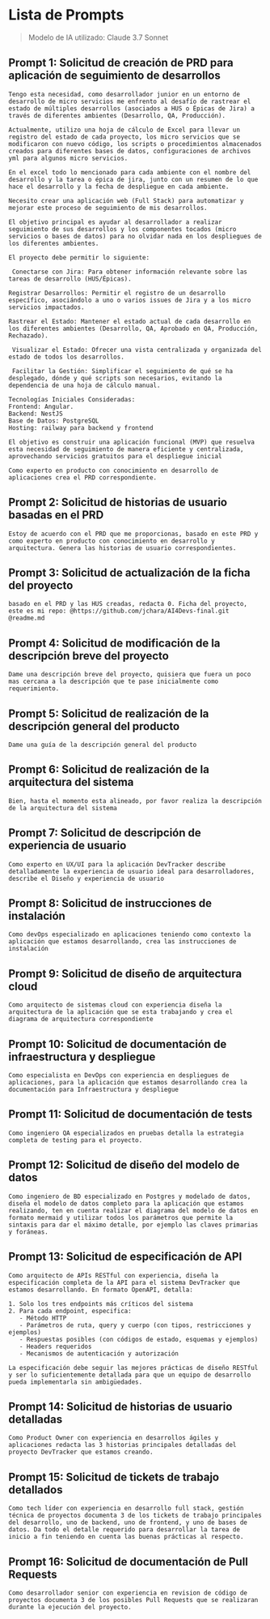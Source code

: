 # Lista de Prompts
> Modelo de IA utilizado: Claude 3.7 Sonnet

## Prompt 1: Solicitud de creación de PRD para aplicación de seguimiento de desarrollos

```
Tengo esta necesidad, como desarrollador junior en un entorno de desarrollo de micro servicios me enfrento al desafío de rastrear el estado de múltiples desarrollos (asociados a HUS o Épicas de Jira) a través de diferentes ambientes (Desarrollo, QA, Producción). 

Actualmente, utilizo una hoja de cálculo de Excel para llevar un registro del estado de cada proyecto, los micro servicios que se modificaron con nuevo código, los scripts o procedimientos almacenados creados para diferentes bases de datos, configuraciones de archivos yml para algunos micro servicios.

En el excel todo lo mencionado para cada ambiente con el nombre del desarrollo y la tarea o épica de jira, junto con un resumen de lo que hace el desarrollo y la fecha de despliegue en cada ambiente.

Necesito crear una aplicación web (Full Stack) para automatizar y mejorar este proceso de seguimiento de mis desarrollos.

El objetivo principal es ayudar al desarrollador a realizar seguimiento de sus desarrollos y los componentes tocados (micro servicios o bases de datos) para no olvidar nada en los despliegues de los diferentes ambientes.

El proyecto debe permitir lo siguiente:

 Conectarse con Jira: Para obtener información relevante sobre las tareas de desarrollo (HUS/Épicas).

Registrar Desarrollos: Permitir el registro de un desarrollo específico, asociándolo a uno o varios issues de Jira y a los micro servicios impactados.

Rastrear el Estado: Mantener el estado actual de cada desarrollo en los diferentes ambientes (Desarrollo, QA, Aprobado en QA, Producción, Rechazado).

 Visualizar el Estado: Ofrecer una vista centralizada y organizada del estado de todos los desarrollos.

 Facilitar la Gestión: Simplificar el seguimiento de qué se ha desplegado, dónde y qué scripts son necesarios, evitando la dependencia de una hoja de cálculo manual.

Tecnologías Iniciales Consideradas:
Frontend: Angular.
Backend: NestJS 
Base de Datos: PostgreSQL 
Hosting: railway para backend y frontend

El objetivo es construir una aplicación funcional (MVP) que resuelva esta necesidad de seguimiento de manera eficiente y centralizada, aprovechando servicios gratuitos para el despliegue inicial

Como experto en producto con conocimiento en desarrollo de aplicaciones crea el PRD correspondiente.
```

## Prompt 2: Solicitud de historias de usuario basadas en el PRD

```
Estoy de acuerdo con el PRD que me proporcionas, basado en este PRD y como experto en producto con conocimiento en desarrollo y arquitectura. Genera las historias de usuario correspondientes.
```

## Prompt 3: Solicitud de actualización de la ficha del proyecto

```
basado en el PRD y las HUS creadas, redacta 0. Ficha del proyecto, este es mi repo: @https://github.com/jchara/AI4Devs-final.git 
@readme.md 
```

## Prompt 4: Solicitud de modificación de la descripción breve del proyecto

```
Dame una descripción breve del proyecto, quisiera que fuera un poco mas cercana a la descripción que te pase inicialmente como requerimiento.
```

## Prompt 5: Solicitud de realización de la descripción general del producto

```
Dame una guía de la descripción general del producto
```

## Prompt 6: Solicitud de realización de la arquitectura del sistema

```
Bien, hasta el momento esta alineado, por favor realiza la descripción de la arquitectura del sistema
```

## Prompt 7: Solicitud de descripción de experiencia de usuario

```
Como experto en UX/UI para la aplicación DevTracker describe detalladamente la experiencia de usuario ideal para desarrolladores, describe el Diseño y experiencia de usuario
```

## Prompt 8: Solicitud de instrucciones de instalación

```
Como devOps especializado en aplicaciones teniendo como contexto la aplicación que estamos desarrollando, crea las instrucciones de instalación
```

## Prompt 9: Solicitud de diseño de arquitectura cloud

```
Como arquitecto de sistemas cloud con experiencia diseña la arquitectura de la aplicación que se esta trabajando y crea el diagrama de arquitectura correspondiente
```

## Prompt 10: Solicitud de documentación de infraestructura y despliegue

```
Como especialista en DevOps con experiencia en despliegues de aplicaciones, para la aplicación que estamos desarrollando crea la documentación para Infraestructura y despliegue
```

## Prompt 11: Solicitud de documentación de tests

```
Como ingeniero QA especializados en pruebas detalla la estrategia completa de testing para el proyecto.
```

## Prompt 12: Solicitud de diseño del modelo de datos

```
Como ingeniero de BD especializado en Postgres y modelado de datos, diseña el modelo de datos completo para la aplicación que estamos realizando, ten en cuenta realizar el diagrama del modelo de datos en formato mermaid y utilizar todos los parámetros que permite la sintaxis para dar el máximo detalle, por ejemplo las claves primarias y foráneas.
```

## Prompt 13: Solicitud de especificación de API

```
Como arquitecto de APIs RESTful con experiencia, diseña la especificación completa de la API para el sistema DevTracker que estamos desarrollando. En formato OpenAPI, detalla:

1. Solo los tres endpoints más críticos del sistema
2. Para cada endpoint, especifica: 
   - Método HTTP
   - Parámetros de ruta, query y cuerpo (con tipos, restricciones y ejemplos)
   - Respuestas posibles (con códigos de estado, esquemas y ejemplos)
   - Headers requeridos
   - Mecanismos de autenticación y autorización

La especificación debe seguir las mejores prácticas de diseño RESTful y ser lo suficientemente detallada para que un equipo de desarrollo pueda implementarla sin ambigüedades.
``` 

## Prompt 14: Solicitud de historias de usuario detalladas

```
Como Product Owner con experiencia en desarrollos ágiles y aplicaciones redacta las 3 historias principales detalladas del proyecto DevTracker que estamos creando.
```

## Prompt 15: Solicitud de tickets de trabajo detallados

```
Como tech líder con experiencia en desarrollo full stack, gestión técnica de proyectos documenta 3 de los tickets de trabajo principales del desarrollo, uno de backend, uno de frontend, y uno de bases de datos. Da todo el detalle requerido para desarrollar la tarea de inicio a fin teniendo en cuenta las buenas prácticas al respecto.
```

## Prompt 16: Solicitud de documentación de Pull Requests

```
Como desarrollador senior con experiencia en revision de código de proyectos documenta 3 de los posibles Pull Requests que se realizaran durante la ejecución del proyecto.
```
